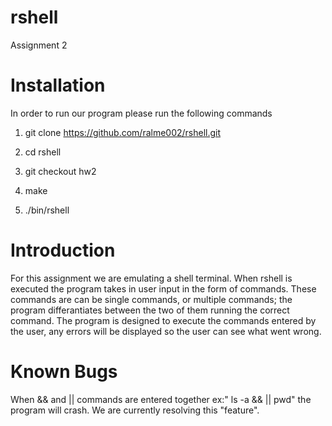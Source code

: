 # rshell
Assignment 2


# Installation
In order to run our program please run the following commands

1) git clone https://github.com/ralme002/rshell.git

2) cd rshell

3) git checkout hw2

4) make

5) ./bin/rshell

# Introduction

For this assignment we are emulating a shell terminal. When rshell is executed the program takes in user input in the form of commands.
These commands are can be single commands, or multiple commands; the program differantiates between the two of them running the correct command. The program is designed to execute the commands entered by the user, any errors will be displayed so the user can see what went wrong.



# Known Bugs

When && and || commands are entered together ex:" ls -a && || pwd" the program will crash. We are currently resolving this "feature".
